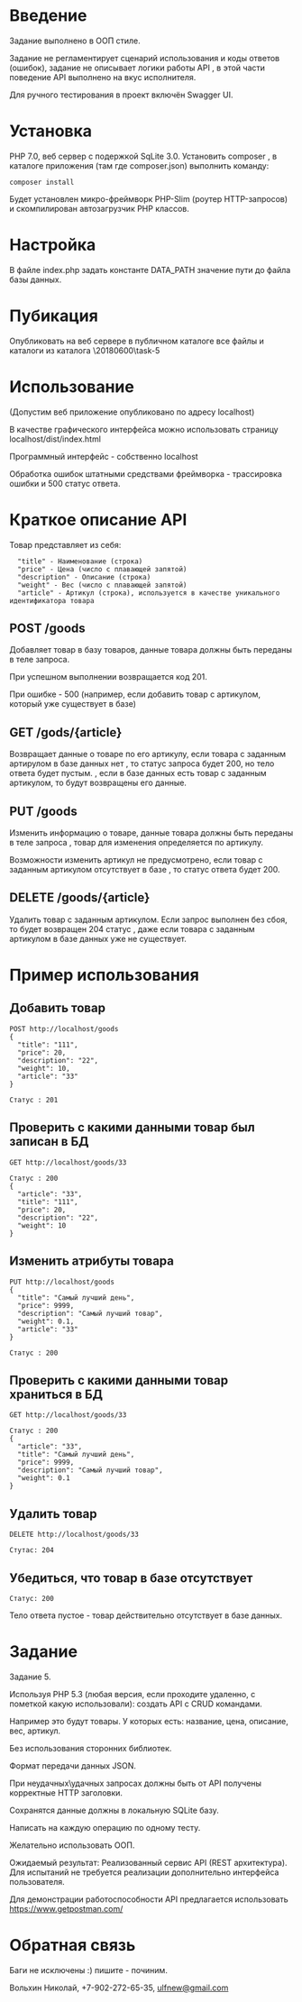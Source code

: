 # Введение
Задание выполнено в ООП стиле.

Задание не регламентирует сценарий использования и коды ответов (ошибок), задание не описывает логики работы API
, в этой части поведение API выполнено на вкус исполнителя.

Для ручного тестирования в проект включён Swagger UI.

# Установка
PHP 7.0, веб сервер с подержкой SqLite 3.0. Установить composer
, в каталоге приложения (там где composer.json) выполнить команду:
```
composer install

```
Будет установлен микро-фреймворк PHP-Slim (роутер HTTP-запросов) и скомпилирован автозагрузчик PHP классов.

# Настройка
В файле index.php задать константе DATA_PATH значение пути до файла базы данных.

# Пубикация
Опубликовать на веб сервере в публичном каталоге все файлы и каталоги из каталога \20180600\task-5

# Использование
(Допустим веб приложение опубликовано по адресу localhost)

В качестве графического интерфейса можно использовать страницу localhost/dist/index.html

Программный интерфейс - собственно localhost

Обработка ошибок штатными средствами фреймворка - трассировка ошибки и 500 статус ответа.

# Краткое описание API
Товар представляет из себя:
```
  "title" - Наименование (строка)
  "price" - Цена (число с плавающей запятой)
  "description" - Описание (строка)
  "weight" - Вес (число с плавающей запятой)
  "article" - Артикул (строка), используется в качестве уникального идентификатора товара
```

## POST /goods
Добавляет товар в базу товаров, данные товара должны быть переданы в теле запроса.

При успешном выполнении возвращается код 201.

При ошибке - 500 (например, если добавить товар с артикулом, который уже существует в базе)

## GET /gods/{article}
Возвращает данные о товаре по его артикулу, если товара с заданным артирулом в базе данных нет
, то статус запроса будет 200, но тело ответа будет пустым.
, если в базе данных есть товар с заданным артикулом, то будут возвращены его данные. 

## PUT /goods
Изменить информацию о товаре, данные товара должны быть переданы в теле запроса
, товар для изменения определяется по артикулу.

Возможности изменить артикул не предусмотрено, если товар с заданным артикулом отсутствует в базе
, то статус ответа будет 200.

## DELETE /goods/{article}
Удалить товар с заданным артикулом. Если запрос выполнен без сбоя, то будет возвращен 204 статус
, даже если товара с заданным артикулом в базе данных уже не существует. 

# Пример использования
## Добавить товар
```
POST http://localhost/goods
{
  "title": "111",
  "price": 20,
  "description": "22",
  "weight": 10,
  "article": "33"
}

Статус : 201
```
## Проверить с какими данными товар был записан в БД
```
GET http://localhost/goods/33

Статус : 200
{
  "article": "33",
  "title": "111",
  "price": 20,
  "description": "22",
  "weight": 10
}
```
## Изменить атрибуты товара
```
PUT http://localhost/goods
{
  "title": "Самый лучший день",
  "price": 9999,
  "description": "Самый лучший товар",
  "weight": 0.1,
  "article": "33"
}

Статус : 200
```
## Проверить с какими данными товар храниться в БД
```
GET http://localhost/goods/33

Статус : 200
{
  "article": "33",
  "title": "Самый лучший день",
  "price": 9999,
  "description": "Самый лучший товар",
  "weight": 0.1
}

```
## Удалить товар
```
DELETE http://localhost/goods/33

Стутас: 204
```
## Убедиться, что товар в базе отсутствует
```
Статус: 200
```

Тело ответа пустое - товар действительно отсутствует в базе данных.

# Задание
Задание 5.

Используя PHP 5.3 (любая версия, если проходите удаленно, с пометкой какую использовали): создать API c CRUD командами.

Например это будут товары. У которых есть: название, цена, описание, вес, артикул.

Без использования сторонних библиотек.

Формат передачи данных JSON.

При неудачных\удачных запросах должны быть от API получены корректные HTTP заголовки.

Сохранятся данные должны в локальную SQLite базу.

Написать на каждую операцию по одному тесту.

Желательно использовать ООП.

Ожидаемый результат: Реализованный сервис API (REST архитектура). Для испытаний не требуется реализации дополнительно интерфейса пользователя. 

Для демонстрации работоспособности API предлагается использовать https://www.getpostman.com/

# Обратная связь
Баги не исключены :) пишите - починим.

Вольхин Николай, +7-902-272-65-35, ulfnew@gmail.com

